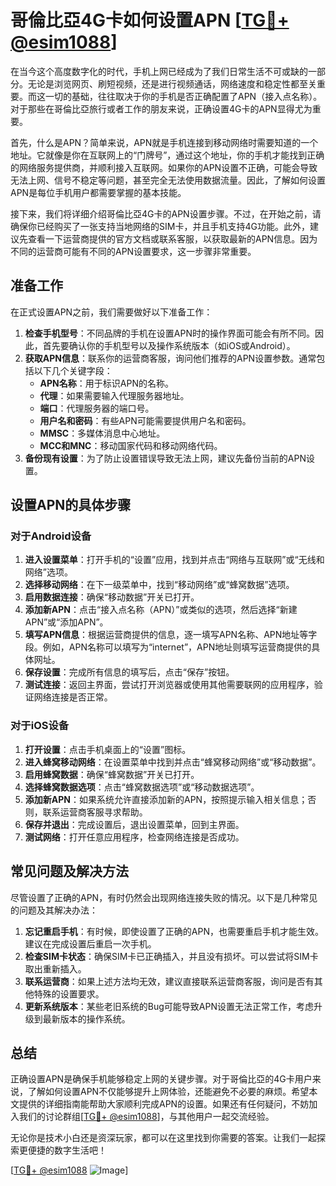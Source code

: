 # 哥倫比亞4G卡如何设置APN [[TG💪+ @esim1088](https://t.me/s/esim1088)]

在当今这个高度数字化的时代，手机上网已经成为了我们日常生活不可或缺的一部分。无论是浏览网页、刷短视频，还是进行视频通话，网络速度和稳定性都至关重要。而这一切的基础，往往取决于你的手机是否正确配置了APN（接入点名称）。对于那些在哥倫比亞旅行或者工作的朋友来说，正确设置4G卡的APN显得尤为重要。

首先，什么是APN？简单来说，APN就是手机连接到移动网络时需要知道的一个地址。它就像是你在互联网上的“门牌号”，通过这个地址，你的手机才能找到正确的网络服务提供商，并顺利接入互联网。如果你的APN设置不正确，可能会导致无法上网、信号不稳定等问题，甚至完全无法使用数据流量。因此，了解如何设置APN是每位手机用户都需要掌握的基本技能。

接下来，我们将详细介绍哥倫比亞4G卡的APN设置步骤。不过，在开始之前，请确保你已经购买了一张支持当地网络的SIM卡，并且手机支持4G功能。此外，建议先查看一下运营商提供的官方文档或联系客服，以获取最新的APN信息。因为不同的运营商可能有不同的APN设置要求，这一步骤非常重要。

## 准备工作

在正式设置APN之前，我们需要做好以下准备工作：

1. **检查手机型号**：不同品牌的手机在设置APN时的操作界面可能会有所不同。因此，首先要确认你的手机型号以及操作系统版本（如iOS或Android）。
2. **获取APN信息**：联系你的运营商客服，询问他们推荐的APN设置参数。通常包括以下几个关键字段：
   - **APN名称**：用于标识APN的名称。
   - **代理**：如果需要输入代理服务器地址。
   - **端口**：代理服务器的端口号。
   - **用户名和密码**：有些APN可能需要提供用户名和密码。
   - **MMSC**：多媒体消息中心地址。
   - **MCC和MNC**：移动国家代码和移动网络代码。
3. **备份现有设置**：为了防止设置错误导致无法上网，建议先备份当前的APN设置。

## 设置APN的具体步骤

### 对于Android设备

1. **进入设置菜单**：打开手机的“设置”应用，找到并点击“网络与互联网”或“无线和网络”选项。
2. **选择移动网络**：在下一级菜单中，找到“移动网络”或“蜂窝数据”选项。
3. **启用数据连接**：确保“移动数据”开关已打开。
4. **添加新APN**：点击“接入点名称（APN）”或类似的选项，然后选择“新建APN”或“添加APN”。
5. **填写APN信息**：根据运营商提供的信息，逐一填写APN名称、APN地址等字段。例如，APN名称可以填写为“internet”，APN地址则填写运营商提供的具体网址。
6. **保存设置**：完成所有信息的填写后，点击“保存”按钮。
7. **测试连接**：返回主界面，尝试打开浏览器或使用其他需要联网的应用程序，验证网络连接是否正常。

### 对于iOS设备

1. **打开设置**：点击手机桌面上的“设置”图标。
2. **进入蜂窝移动网络**：在设置菜单中找到并点击“蜂窝移动网络”或“移动数据”。
3. **启用蜂窝数据**：确保“蜂窝数据”开关已打开。
4. **选择蜂窝数据选项**：点击“蜂窝数据选项”或“移动数据选项”。
5. **添加新APN**：如果系统允许直接添加新的APN，按照提示输入相关信息；否则，联系运营商客服寻求帮助。
6. **保存并退出**：完成设置后，退出设置菜单，回到主界面。
7. **测试网络**：打开任意应用程序，检查网络连接是否成功。

## 常见问题及解决方法

尽管设置了正确的APN，有时仍然会出现网络连接失败的情况。以下是几种常见的问题及其解决办法：

1. **忘记重启手机**：有时候，即使设置了正确的APN，也需要重启手机才能生效。建议在完成设置后重启一次手机。
2. **检查SIM卡状态**：确保SIM卡已正确插入，并且没有损坏。可以尝试将SIM卡取出重新插入。
3. **联系运营商**：如果上述方法均无效，建议直接联系运营商客服，询问是否有其他特殊的设置要求。
4. **更新系统版本**：某些老旧系统的Bug可能导致APN设置无法正常工作，考虑升级到最新版本的操作系统。

## 总结

正确设置APN是确保手机能够稳定上网的关键步骤。对于哥倫比亞的4G卡用户来说，了解如何设置APN不仅能够提升上网体验，还能避免不必要的麻烦。希望本文提供的详细指南能帮助大家顺利完成APN的设置。如果还有任何疑问，不妨加入我们的讨论群组[[TG💪+ @esim1088](https://t.me/s/esim1088)]，与其他用户一起交流经验。

无论你是技术小白还是资深玩家，都可以在这里找到你需要的答案。让我们一起探索更便捷的数字生活吧！

[[TG💪+ @esim1088](https://t.me/s/esim1088) ![Image](https://i.postimg.cc/4NQfJmqS/Snipaste-2025-05-13-00-14-12.png)]